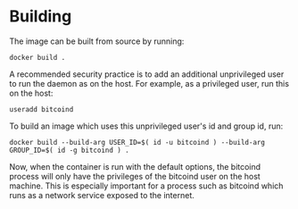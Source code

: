 Building
========

The image can be built from source by running:

```
docker build .
```

A recommended security practice is to add an additional unprivileged user to run the daemon as on the host. For example, as a privileged user, run this on the host:

```
useradd bitcoind
```

To build an image which uses this unprivileged user's id and group id, run:

```
docker build --build-arg USER_ID=$( id -u bitcoind ) --build-arg GROUP_ID=$( id -g bitcoind ) .
```

Now, when the container is run with the default options, the bitcoind process will only have the privileges of the bitcoind user on the host machine. This is especially important for a process such as bitcoind which runs as a network service exposed to the internet.
